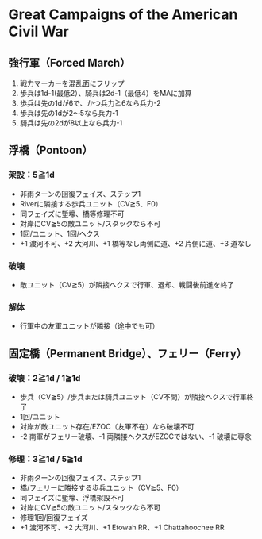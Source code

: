 # Great Campaigns of the American Civil War

## 強行軍（Forced March）
1. 戦力マーカーを混乱面にフリップ
2. 歩兵は1d-1(最低2）、騎兵は2d-1（最低4）をMAに加算
4. 歩兵は先の1dが6で、かつ兵力≧6なら兵力-2
5. 歩兵は先の1dが2～5なら兵力-1
6. 騎兵は先の2dが8以上なら兵力-1 

## 浮橋（Pontoon）
### 架設：5≧1d
- 非雨ターンの回復フェイズ、ステップ1
- Riverに隣接する歩兵ユニット（CV≧5、F0）
- 同フェイズに塹壕、橋等修理不可
- 対岸にCV≧5の敵ユニット/スタックなら不可
- 1回/ユニット、1回/ヘクス
- +1 渡河不可、+2 大河川、+1 橋等なし両側に道、+2 片側に道、+3 道なし

### 破壊
- 敵ユニット（CV≧5）が隣接ヘクスで行軍、退却、戦闘後前進を終了

### 解体
- 行軍中の友軍ユニットが隣接（途中でも可）

## 固定橋（Permanent Bridge）、フェリー（Ferry）
### 破壊：2≧1d / 1≧1d
- 歩兵（CV≧5）/歩兵または騎兵ユニット（CV不問）が隣接ヘクスで行軍終了
- 1回/ユニット
- 対岸が敵ユニット存在/EZOC（友軍不在）なら破壊不可
- -2 南軍がフェリー破壊、-1 両隣接ヘクスがEZOCではない、-1 破壊に専念

### 修理：3≧1d / 5≧1d
- 非雨ターンの回復フェイズ、ステップ1
- 橋/フェリーに隣接する歩兵ユニット（CV≧5、F0）
- 同フェイズに塹壕、浮橋架設不可
- 対岸にCV≧5の敵ユニット/スタックなら不可
- 修理1回/回復フェイズ
- +1 渡河不可、+2 大河川、+1 Etowah RR、+1 Chattahoochee RR
